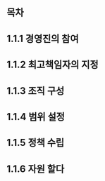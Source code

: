 ## 목차

## 1.1.1 경영진의 참여

## 1.1.2 최고책임자의 지정

## 1.1.3 조직 구성

## 1.1.4 범위 설정

## 1.1.5 정책 수립

## 1.1.6 자원 할다
